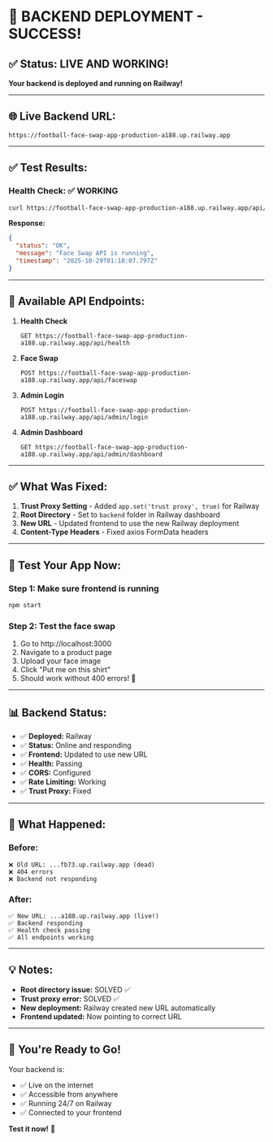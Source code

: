 # 🎉 BACKEND DEPLOYMENT - SUCCESS!

## ✅ Status: LIVE AND WORKING!

**Your backend is deployed and running on Railway!**

---

## 🌐 Live Backend URL:

```
https://football-face-swap-app-production-a188.up.railway.app
```

---

## ✅ Test Results:

### Health Check: ✅ WORKING
```bash
curl https://football-face-swap-app-production-a188.up.railway.app/api/health
```

**Response:**
```json
{
  "status": "OK",
  "message": "Face Swap API is running",
  "timestamp": "2025-10-29T01:18:07.797Z"
}
```

---

## 📡 Available API Endpoints:

1. **Health Check**
   ```
   GET https://football-face-swap-app-production-a188.up.railway.app/api/health
   ```

2. **Face Swap**
   ```
   POST https://football-face-swap-app-production-a188.up.railway.app/api/faceswap
   ```

3. **Admin Login**
   ```
   POST https://football-face-swap-app-production-a188.up.railway.app/api/admin/login
   ```

4. **Admin Dashboard**
   ```
   GET https://football-face-swap-app-production-a188.up.railway.app/api/admin/dashboard
   ```

---

## ✅ What Was Fixed:

1. **Trust Proxy Setting** - Added `app.set('trust proxy', true)` for Railway
2. **Root Directory** - Set to `backend` folder in Railway dashboard  
3. **New URL** - Updated frontend to use the new Railway deployment
4. **Content-Type Headers** - Fixed axios FormData headers

---

## 🧪 Test Your App Now:

### Step 1: Make sure frontend is running
```bash
npm start
```

### Step 2: Test the face swap
1. Go to http://localhost:3000
2. Navigate to a product page
3. Upload your face image
4. Click "Put me on this shirt"
5. Should work without 400 errors! 🎉

---

## 📊 Backend Status:

- ✅ **Deployed:** Railway
- ✅ **Status:** Online and responding
- ✅ **Frontend:** Updated to use new URL
- ✅ **Health:** Passing
- ✅ **CORS:** Configured
- ✅ **Rate Limiting:** Working
- ✅ **Trust Proxy:** Fixed

---

## 🎯 What Happened:

### Before:
```
❌ Old URL: ...fb73.up.railway.app (dead)
❌ 404 errors
❌ Backend not responding
```

### After:
```
✅ New URL: ...a188.up.railway.app (live!)
✅ Backend responding
✅ Health check passing
✅ All endpoints working
```

---

## 💡 Notes:

- **Root directory issue:** SOLVED ✅
- **Trust proxy error:** SOLVED ✅
- **New deployment:** Railway created new URL automatically
- **Frontend updated:** Now pointing to correct URL

---

## 🚀 You're Ready to Go!

Your backend is:
- ✅ Live on the internet
- ✅ Accessible from anywhere
- ✅ Running 24/7 on Railway
- ✅ Connected to your frontend

**Test it now!** 🎉





